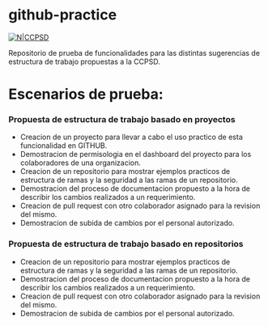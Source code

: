 # github-practice
[![N|CCPSD](https://www.camarasantodomingo.do/Media/assets/images/layout/logo.png)](https://www.camarasantodomingo.do/)


Repositorio de prueba de funcionalidades para las distintas sugerencias de estructura de trabajo propuestas a la CCPSD.

# Escenarios de prueba:

### Propuesta de estructura de trabajo basado en proyectos
  - Creacion de un proyecto para llevar a cabo el uso practico de esta funcionalidad en GITHUB.
  - Demostracion de permisologia en el dashboard del proyecto para los colaboradores de una organizacion.
  - Creacion de un repositorio para mostrar ejemplos practicos de estructura de ramas y la seguridad a las ramas de un repositorio.
  - Demostracion del proceso de documentacion propuesto a la hora de describir los cambios realizados a un requerimiento.
  - Creacion de pull request con otro colaborador asignado para la revision del mismo.
  - Demostracion de subida de cambios por el personal autorizado.


### Propuesta de estructura de trabajo basado en repositorios
  - Creacion de un repositorio para mostrar ejemplos practicos de estructura de ramas y la seguridad a las ramas de un repositorio.
  - Demostracion del proceso de documentacion propuesto a la hora de describir los cambios realizados a un requerimiento.
  - Creacion de pull request con otro colaborador asignado para la revision del mismo.
  - Demostracion de subida de cambios por el personal autorizado.


